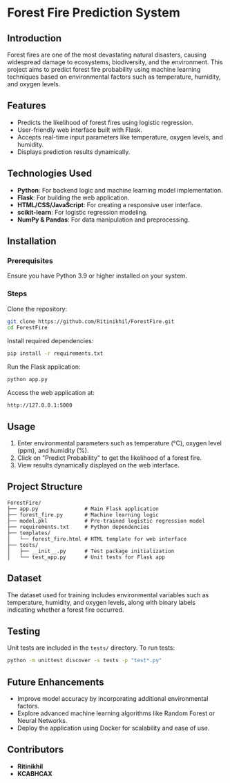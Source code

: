 # Forest Fire Prediction System

## Introduction
Forest fires are one of the most devastating natural disasters, causing widespread damage to ecosystems, biodiversity, and the environment. This project aims to predict forest fire probability using machine learning techniques based on environmental factors such as temperature, humidity, and oxygen levels.


## Features
- Predicts the likelihood of forest fires using logistic regression.
- User-friendly web interface built with Flask.
- Accepts real-time input parameters like temperature, oxygen levels, and humidity.
- Displays prediction results dynamically.

## Technologies Used
- **Python**: For backend logic and machine learning model implementation.
- **Flask**: For building the web application.
- **HTML/CSS/JavaScript**: For creating a responsive user interface.
- **scikit-learn**: For logistic regression modeling.
- **NumPy & Pandas**: For data manipulation and preprocessing.

## Installation
### Prerequisites
Ensure you have Python 3.9 or higher installed on your system.

### Steps
Clone the repository:

```bash
git clone https://github.com/Ritinikhil/ForestFire.git
cd ForestFire
```

Install required dependencies:

```bash
pip install -r requirements.txt
```

Run the Flask application:

```bash
python app.py
```

Access the web application at:

```
http://127.0.0.1:5000
```

## Usage
1. Enter environmental parameters such as temperature (°C), oxygen level (ppm), and humidity (%).
2. Click on "Predict Probability" to get the likelihood of a forest fire.
3. View results dynamically displayed on the web interface.

## Project Structure
```
ForestFire/
├── app.py               # Main Flask application
├── forest_fire.py       # Machine learning logic
├── model.pkl            # Pre-trained logistic regression model
├── requirements.txt     # Python dependencies
├── templates/
│   └── forest_fire.html # HTML template for web interface
├── tests/
│   ├── __init__.py      # Test package initialization
│   └── test_app.py      # Unit tests for Flask app
```

## Dataset
The dataset used for training includes environmental variables such as temperature, humidity, and oxygen levels, along with binary labels indicating whether a forest fire occurred.

## Testing
Unit tests are included in the `tests/` directory. To run tests:

```bash
python -m unittest discover -s tests -p "test*.py"
```

## Future Enhancements
- Improve model accuracy by incorporating additional environmental factors.
- Explore advanced machine learning algorithms like Random Forest or Neural Networks.
- Deploy the application using Docker for scalability and ease of use.

## Contributors
- **Ritinikhil**
- **KCABHCAX**
